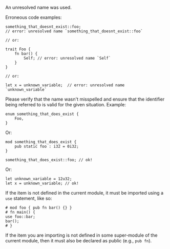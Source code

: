 An unresolved name was used.

Erroneous code examples:

```compile_fail,E0425
something_that_doesnt_exist::foo;
// error: unresolved name `something_that_doesnt_exist::foo`

// or:

trait Foo {
    fn bar() {
        Self; // error: unresolved name `Self`
    }
}

// or:

let x = unknown_variable;  // error: unresolved name `unknown_variable`
```

Please verify that the name wasn't misspelled and ensure that the
identifier being referred to is valid for the given situation. Example:

```
enum something_that_does_exist {
    Foo,
}
```

Or:

```
mod something_that_does_exist {
    pub static foo : i32 = 0i32;
}

something_that_does_exist::foo; // ok!
```

Or:

```
let unknown_variable = 12u32;
let x = unknown_variable; // ok!
```

If the item is not defined in the current module, it must be imported using a
`use` statement, like so:

```
# mod foo { pub fn bar() {} }
# fn main() {
use foo::bar;
bar();
# }
```

If the item you are importing is not defined in some super-module of the
current module, then it must also be declared as public (e.g., `pub fn`).
